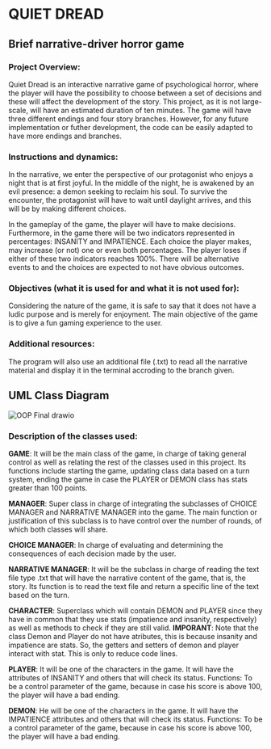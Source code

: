 # QUIET DREAD
## Brief narrative-driver horror game

### Project Overview:
Quiet Dread is an interactive narrative game of psychological horror, where the player will have the possibility to choose between a set of decisions and these will affect the development of the story. This project, as it is not large-scale, will have an estimated duration of ten minutes. 
The game will have three different endings and four story branches. However, for any future implementation or futher development, the code can be easily adapted to have more endings and branches. 

### Instructions and dynamics:
In the narrative, we enter the perspective of our protagonist who enjoys a night that is at first joyful. In the middle of the night, he is awakened by an evil presence: a demon seeking to reclaim his soul. To survive the encounter, the protagonist will have to wait until daylight arrives, and this will be by making different choices.

In the gameplay of the game, the player will have to make decisions. Furthermore, in the game there will be two indicators represented in percentages: INSANITY and IMPATIENCE. Each choice the player makes, may increase (or not) one or even both percentages. The player loses if either of these two indicators reaches 100%. There will be alternative events to and the choices are expected to not have obvious outcomes. 

### Objectives (what it is used for and what it is not used for):
Considering the nature of the game, it is safe to say that it does not have a ludic purpose and is merely for enjoyment. The main objective of the game is to give a fun gaming experience to the user. 

### Additional resources:
The program will also use an additional file (.txt) to read all the narrative material and display it in the terminal accroding to the branch given. 

## UML Class Diagram
![OOP Final drawio](https://github.com/user-attachments/assets/53f3ddde-ec6e-4c04-8436-36654c93fb47)

### Description of the classes used:

**GAME**: It will be the main class of the game, in charge of taking general control as well as relating the rest of the classes used in this project. Its functions include starting the game, updating class data based on a turn system, ending the game in case the PLAYER or DEMON class has stats greater than 100 points. 

**MANAGER**: Super class in charge of integrating the subclasses of CHOICE MANAGER and NARRATIVE MANAGER into the game. The main function or justification of this subclass is to have control over the number of rounds, of which both classes will share. 

**CHOICE MANAGER**: In charge of evaluating and determining the consequences of each decision made by the user. 

**NARRATIVE MANAGER**: It will be the subclass in charge of reading the text file type .txt that will have the narrative content of the game, that is, the story. Its function is to read the text file and return a specific line of the text based on the turn. 

**CHARACTER**: Superclass which will contain DEMON and PLAYER since they have in common that they use stats (impatience and insanity, respectively) as well as methods to check if they are still valid. **IMPORANT**: Note that the class Demon and Player do not have atributes, this is because insanity and impatience are stats. So, the getters and setters of demon and player interact with stat. This is only to reduce code lines. 

**PLAYER**: It will be one of the characters in the game. It will have the attributes of INSANITY and others that will check its status. Functions: To be a control parameter of the game, because in case his score is above 100, the player will have a bad ending. 

**DEMON**: He will be one of the characters in the game. It will have the IMPATIENCE attributes and others that will check its status. Functions: To be a control parameter of the game, because in case his score is above 100, the player will have a bad ending.



